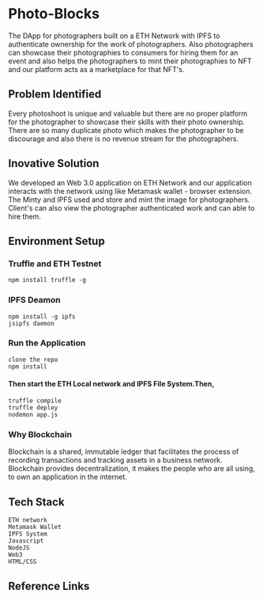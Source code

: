 # Photo-Blocks
The DApp for photographers built on a ETH Network with IPFS to authenticate ownership for the work of photographers. Also photographers can showcase their photographies to consumers for hiring them for an event and also helps the photographers to mint their photographies to NFT and our platform acts as a marketplace for that NFT's.

## Problem Identified
Every photoshoot is unique and valuable but there are no proper platform for the photographer to showcase their skills with their photo ownership. There are so many duplicate photo which makes the photographer to be discourage and also there is no revenue stream for the photographers.

## Inovative Solution
We developed an Web 3.0 application on ETH Network and our application interacts with the network using like Metamask wallet - browser extension. The Minty and IPFS used and store and mint the image for photographers. Client's can also view the photographer authenticated work and can able to hire them.

## Environment Setup 

### Truffle and ETH Testnet
```
npm install truffle -g
```
### IPFS Deamon
```
npm install -g ipfs
jsipfs daemon
```
### Run the Application
```
clone the repo
npm install
```
#### Then start the ETH Local network and IPFS File System.Then,
```
truffle compile
truffle deploy
nodemon app.js
```

### Why Blockchain
Blockchain is a shared, immutable ledger that facilitates the process of recording transactions and tracking assets in a business network.
Blockchain provides decentralization, it makes the people who are all using, to own an application in the internet.

## Tech Stack
```
ETH network
Metamask Wallet
IPFS System
Javascript
NodeJS
Web3
HTML/CSS
```

## Reference Links
